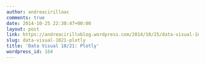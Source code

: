 ```yaml
---
author: andreacirilloac
comments: true
date: 2014-10-25 22:30:47+00:00
layout: post
link: https://andreacirilloblog.wordpress.com/2014/10/25/data-visual-1021-plotly/
slug: data-visual-1021-plotly
title: 'Data Visual 10/21: Plotly'
wordpress_id: 164
---
```



